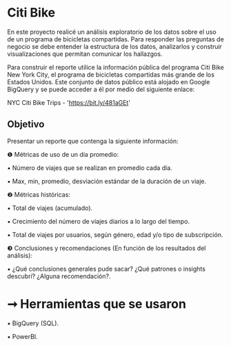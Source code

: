 # Citi Bike

En este proyecto realicé un análisis exploratorio de los datos sobre el uso de un programa de bicicletas compartidas. Para responder las preguntas de negocio se debe entender la estructura de los datos, analizarlos y construir visualizaciones que permitan comunicar los hallazgos.

Para construir el reporte utilice la información pública del programa Citi Bike New York City, el programa de bicicletas compartidas más grande de los Estados Unidos. Este conjunto de datos público está alojado en Google BigQuery y se puede acceder a él por medio del siguiente enlace: 

NYC Citi Bike Trips - 'https://bit.ly/481aGEt' 

## Objetivo

Presentar un reporte que contenga la siguiente información:

❶ Métricas de uso de un día promedio: 

  ▪️ Número de viajes que se realizan en promedio cada día.
  
  ▪️ Max, min, promedio, desviación estándar de la duración de un viaje.

❷ Métricas históricas: 

  ▪️ Total de viajes (acumulado).
  
  ▪️ Crecimiento del número de viajes diarios a lo largo del tiempo.
  
  ▪️ Total de viajes por usuarios, según género, edad y/o tipo de subscripción.

❸ Conclusiones y recomendaciones (En función de los resultados del análisis):

  ▪️ ¿Qué conclusiones generales pude sacar? ¿Qué patrones o insights descubrí? ¿Alguna recomendación?.

# ➞ Herramientas que se usaron

▪️ BigQuery (SQL).

▪️ PowerBI.
